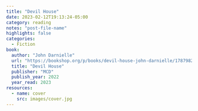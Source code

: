 ```yaml
---
title: "Devil House"
date: 2023-02-12T19:13:24-05:00
category: reading
notes: "post-file-name"
highlights: false
categories:
  - Fiction
book:
  author: "John Darnielle"
  url: "https://bookshop.org/p/books/devil-house-john-darnielle/17879827?ean=9780374212230"
  title: "Devil House"
  publisher: "MCD"
  publish_year: 2022
  year_read: 2023
resources:
  - name: cover
    src: images/cover.jpg
---
```


